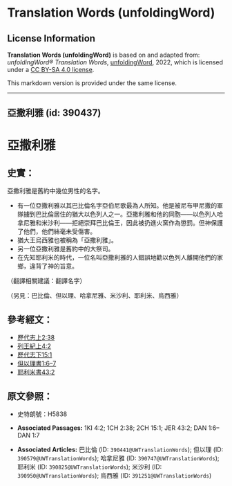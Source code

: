 # Translation Words (unfoldingWord)

## License Information

**Translation Words (unfoldingWord)** is based on and adapted from: _unfoldingWord® Translation Words_, [unfoldingWord](https://unfoldingword.org/utw), 2022, which is licensed under a [CC BY-SA 4.0 license](https://creativecommons.org/licenses/by-sa/4.0/legalcode.en).

This markdown version is provided under the same license.



--------------------------------

## 亞撒利雅 (id: 390437)

亞撒利雅
====

史實：
---

亞撒利雅是舊約中幾位男性的名字。

* 有一位亞撒利雅以其巴比倫名字亞伯尼歌最為人所知。他是被尼布甲尼撒的軍隊擄到巴比倫居住的猶大以色列人之一。亞撒利雅和他的同胞——以色列人哈拿尼雅和米沙利——拒絕崇拜巴比倫王，因此被扔進火窯作為懲罰。但神保護了他們，他們絲毫未受傷害。
* 猶大王烏西雅也被稱為「亞撒利雅」。
* 另一位亞撒利雅是舊約中的大祭司。
* 在先知耶利米的時代，一位名叫亞撒利雅的人錯誤地勸以色列人離開他們的家鄉，違背了神的旨意。

（翻譯相關建議：翻譯名字）

（另見：巴比倫、但以理、哈拿尼雅、米沙利、耶利米、烏西雅）

參考經文：
-----

* [歷代志上2:38](https://ref.ly/1Chr2:38)
* [列王紀上4:2](https://ref.ly/1Kgs4:2)
* [歷代志下15:1](https://ref.ly/2Chr15:1)
* [但以理書1:6–7](https://ref.ly/Dan1:6-Dan1:7)
* [耶利米書43:2](https://ref.ly/Jer43:2)

原文參照：
-----

* 史特朗號：H5838

* **Associated Passages:** 1KI 4:2; 1CH 2:38; 2CH 15:1; JER 43:2; DAN 1:6–DAN 1:7
* **Associated Articles:** 巴比倫 (ID: `390441@UWTranslationWords`); 但以理 (ID: `390579@UWTranslationWords`); 哈拿尼雅 (ID: `390747@UWTranslationWords`); 耶利米 (ID: `390825@UWTranslationWords`); 米沙利 (ID: `390950@UWTranslationWords`); 烏西雅 (ID: `391251@UWTranslationWords`)

